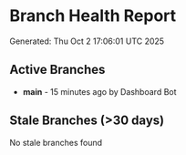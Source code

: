 # Branch Health Report
Generated: Thu Oct  2 17:06:01 UTC 2025

## Active Branches
- **main** - 15 minutes ago by Dashboard Bot

## Stale Branches (>30 days)
No stale branches found
